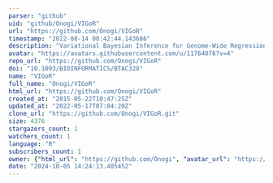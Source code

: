```yaml
---
parser: "github"
uid: "github/Onogi/VIGoR"
url: "https://github.com/Onogi/VIGoR"
timestamp: "2022-08-14 00:42:44.143686"
description: "Variational Bayesian Inference for Genome-Wide Regression"
avatar: "https://avatars.githubusercontent.com/u/11764076?v=4"
repo_url: "https://github.com/Onogi/VIGoR"
doi: "10.1093/BIOINFORMATICS/BTAC328"
name: "VIGoR"
full_name: "Onogi/VIGoR"
html_url: "https://github.com/Onogi/VIGoR"
created_at: "2015-05-22T10:47:25Z"
updated_at: "2022-05-17T07:04:20Z"
clone_url: "https://github.com/Onogi/VIGoR.git"
size: 4376
stargazers_count: 1
watchers_count: 1
language: "R"
subscribers_count: 1
owner: {"html_url": "https://github.com/Onogi", "avatar_url": "https://avatars.githubusercontent.com/u/11764076?v=4", "login": "Onogi", "type": "User"}
date: "2024-10-05 14:24:13.405452"
---
```

